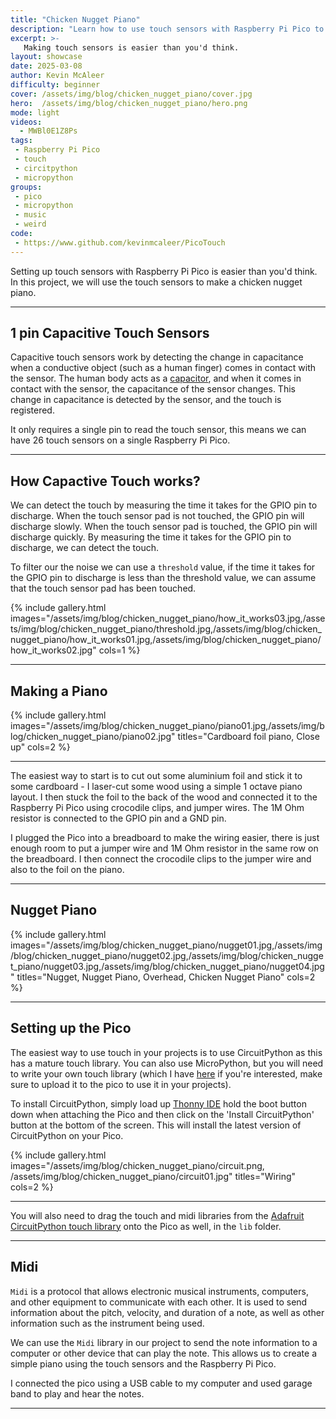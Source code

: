 ```yaml
---
title: "Chicken Nugget Piano"
description: "Learn how to use touch sensors with Raspberry Pi Pico to make a chicken nugget piano"
excerpt: >-
   Making touch sensors is easier than you'd think.
layout: showcase
date: 2025-03-08
author: Kevin McAleer
difficulty: beginner
cover: /assets/img/blog/chicken_nugget_piano/cover.jpg
hero:  /assets/img/blog/chicken_nugget_piano/hero.png
mode: light
videos:
  - MWBl0E1Z8Ps
tags:
 - Raspberry Pi Pico
 - touch
 - circitpython
 - micropython
groups:
 - pico
 - micropython
 - music
 - weird
code:
 - https://www.github.com/kevinmcaleer/PicoTouch
---
```


Setting up touch sensors with Raspberry Pi Pico is easier than you'd think. In this project, we will use the touch sensors to make a chicken nugget piano.

---

## 1 pin Capacitive Touch Sensors

Capacitive touch sensors work by detecting the change in capacitance when a conductive object (such as a human finger) comes in contact with the sensor. The human body acts as a [capacitor](/resources/glossary#capacitor), and when it comes in contact with the sensor, the capacitance of the sensor changes. This change in capacitance is detected by the sensor, and the touch is registered.

It only requires a single pin to read the touch sensor, this means we can have 26 touch sensors on a single Raspberry Pi Pico.

---

## How Capactive Touch works?

We can detect the touch by measuring the time it takes for the GPIO pin to discharge. When the touch sensor pad is not touched, the GPIO pin will discharge slowly. When the touch sensor pad is touched, the GPIO pin will discharge quickly. By measuring the time it takes for the GPIO pin to discharge, we can detect the touch.

To filter our the noise we can use a `threshold` value, if the time it takes for the GPIO pin to discharge is less than the threshold value, we can assume that the touch sensor pad has been touched.

{% include gallery.html images="/assets/img/blog/chicken_nugget_piano/how_it_works03.jpg,/assets/img/blog/chicken_nugget_piano/threshold.jpg,/assets/img/blog/chicken_nugget_piano/how_it_works01.jpg,/assets/img/blog/chicken_nugget_piano/how_it_works02.jpg" cols=1 %}

---

## Making a Piano

{% include gallery.html images="/assets/img/blog/chicken_nugget_piano/piano01.jpg,/assets/img/blog/chicken_nugget_piano/piano02.jpg" titles="Cardboard foil piano, Close up" cols=2 %}

---

The easiest way to start is to cut out some aluminium foil and stick it to some cardboard - I laser-cut some wood using a simple 1 octave piano layout. I then stuck the foil to the back of the wood and connected it to the Raspberry Pi Pico using crocodile clips, and jumper wires. The 1M Ohm resistor is connected to the GPIO pin and a GND pin.

I plugged the Pico into a breadboard to make the wiring easier, there is just enough room to put a jumper wire and 1M Ohm resistor in the same row on the breadboard. I then connect the crocodile clips to the jumper wire and also to the foil on the piano.

---

## Nugget Piano

{% include gallery.html images="/assets/img/blog/chicken_nugget_piano/nugget01.jpg,/assets/img/blog/chicken_nugget_piano/nugget02.jpg,/assets/img/blog/chicken_nugget_piano/nugget03.jpg,/assets/img/blog/chicken_nugget_piano/nugget04.jpg" titles="Nugget, Nugget Piano, Overhead, Chicken Nugget Piano" cols=2 %}

---

## Setting up the Pico

The easiest way to use touch in your projects is to use CircuitPython as this has a mature touch library. You can also use MicroPython, but you will need to write your own touch library (which I have [here]({{page.code}}) if you're interested, make sure to upload it to the pico to use it in your projects).

To install CircuitPython, simply load up [Thonny IDE](https://thonny.org/) hold the boot button down when attaching the Pico and then click on the 'Install CircuitPython' button at the bottom of the screen. This will install the latest version of CircuitPython on your Pico.

{% include gallery.html images="/assets/img/blog/chicken_nugget_piano/circuit.png, /assets/img/blog/chicken_nugget_piano/circuit01.jpg" titles="Wiring" cols=2 %}

---

You will also need to drag the touch and midi libraries from the [Adafruit CircuitPython touch library](https://circuitpython.org/libraries) onto the Pico as well, in the `lib` folder.

---

## Midi

`Midi` is a protocol that allows electronic musical instruments, computers, and other equipment to communicate with each other. It is used to send information about the pitch, velocity, and duration of a note, as well as other information such as the instrument being used.

We can use the `Midi` library in our project to send the note information to a computer or other device that can play the note. This allows us to create a simple piano using the touch sensors and the Raspberry Pi Pico.

I connected the pico using a USB cable to my computer and used garage band to play and hear the notes.

---
